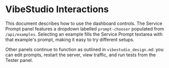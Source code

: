 # VibeStudio Interactions

This document describes how to use the dashboard controls. The Service Prompt panel features a dropdown labelled `prompt-chooser` populated from `/api/examples`. Selecting an example fills the Service Prompt textarea with that example's prompt, making it easy to try different setups.

Other panels continue to function as outlined in `vibestudio_design.md`: you can edit prompts, restart the server, view traffic, and run tests from the Tester panel.
